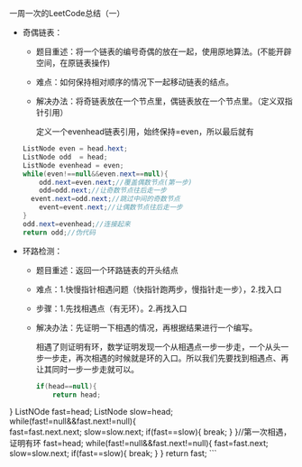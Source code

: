 一周一次的LeetCode总结（一）

* 奇偶链表：

  * 题目重述：将一个链表的编号奇偶的放在一起，使用原地算法。(不能开辟空间，在原链表操作)

  * 难点：如何保持相对顺序的情况下一起移动链表的结点。

  * 解决办法：将奇链表放在一个节点里，偶链表放在一个节点里。（定义双指针引用）

    定义一个evenhead链表引用，始终保持=even，所以最后就有

  ```java
  ListNode even = head.hext;
  ListNode odd  = head;
  ListNode evenhead = even;
  while(even!==null&&even.next==null){
      odd.next=even.next;//覆盖偶数节点(第一步)
      odd=odd.next;//让奇数节点往后走一步
   	event.next=odd.next;//跳过中间的奇数节点
      event=event.next;//让偶数节点往后走一步
  }
  odd.next=evenhead;//连接起来
  return odd;//伪代码
  ```

* 环路检测：

  * 题目重述：返回一个环路链表的开头结点

  * 难点：1.快慢指针相遇问题（快指针跑两步，慢指针走一步），2.找入口

  * 步骤：1.先找相遇点（有无环）。2.再找入口

  * 解决办法：先证明一下相遇的情况，再根据结果进行一个编写。

    相遇了则证明有环，数学证明发现一个从相遇点一步一步走，一个从头一步一步走，再次相遇的时候就是环的入口。所以我们先要找到相遇点、再让其同时一步一步走就可以。

    ```java
    if(head==null){
        return head;
}
    ListNOde fast=head;
    ListNode slow=head;
    while(fast!=null&&fast.next!=null){    
        fast=fast.next.next;
    	slow=slow.next;
        if(fast==slow){
            break;
        }
    }//第一次相遇，证明有环
    fast=head;
    while(fast!=null&&fast.next!=null){
        fast=fast.next;
        slow=slow.next;
        if(fast==slow){
            break;
        }
    }
    return fast;
    ```
    
    